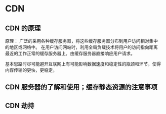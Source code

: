 # CDN

## CDN 的原理

原理：
广泛的采用各种缓存服务器，将这些缓存服务器分布到用户访问相对集中的地区或网络中。
在用户访问网站时，利用全局负载技术将用户的访问指向距离最近的工作正常的缓存服务器上，由缓存服务器直接响应用户请求。

基本思路时尽可能避开互联网上有可能影响数据速度和稳定性的瓶颈和环节，使得内容传输的更快，更稳定。

## CDN 服务器的了解和使用；缓存静态资源的注意事项

## CDN 劫持
